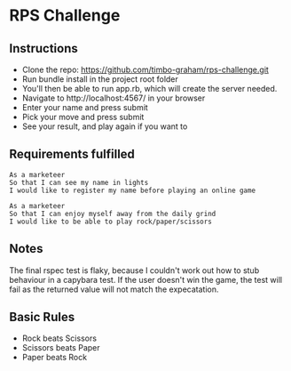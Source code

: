 # RPS Challenge

Instructions
------------

* Clone the repo: https://github.com/timbo-graham/rps-challenge.git
* Run bundle install in the project root folder
* You'll then be able to run app.rb, which will create the server needed.
* Navigate to http://localhost:4567/ in your browser
* Enter your name and press submit
* Pick your move and press submit
* See your result, and play again if you want to

Requirements fulfilled
----------------------

```
As a marketeer
So that I can see my name in lights
I would like to register my name before playing an online game

As a marketeer
So that I can enjoy myself away from the daily grind
I would like to be able to play rock/paper/scissors
```

## Notes

The final rspec test is flaky, because I couldn't work out how to
stub behaviour in a capybara test. If the user doesn't win the game,
the test will fail as the returned value will not match the expecatation.

## Basic Rules

- Rock beats Scissors
- Scissors beats Paper
- Paper beats Rock
